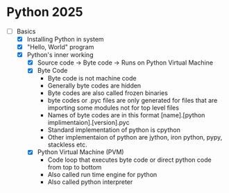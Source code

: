 # Python 2025

- [ ] Basics
  - [x] Installing Python in system
  - [x] "Hello, World" program
  - [x] Python's inner working
    - [x] Source code -> Byte code -> Runs on Python Virtual Machine
    - [x] Byte Code
      - Byte code is not machine code
      - Generally byte codes are hidden
      - Byte codes are also called frozen binaries
      - byte codes or .pyc files are only generated for files that are importing some modules not for top level files
      - Names of byte codes are in this format [name].[python implimentaion].[version].pyc
      - Standard implementation of python is cpython
      - Other implementaion of python are jython, iron python, pypy, stackless etc.
    - [x] Python Virtual Machine (PVM)
      - Code loop that executes byte code or direct python code from top to bottom
      - Also called run time engine for python
      - Also called python interpreter
